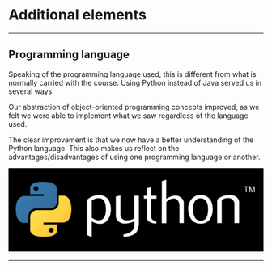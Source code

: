 # Additional elements

------------------------------------------------------------------------------------------------
## Programming language

Speaking of the programming language used, this is different from what is normally carried with the course. Using Python instead of Java served us in several ways. 

Our abstraction of object-oriented programming concepts improved, as we felt we were able to implement what we saw regardless of the language used.

The clear improvement is that we now have a better understanding of the Python language. This also makes us reflect on the advantages/disadvantages of using one programming language or another.

![Python logo](https://github.com/EmaRCB/FastPass/blob/TerceraEntrega/Recursos/python-logo.png?raw=true)

------------------------------------------------------------------------------------------------
